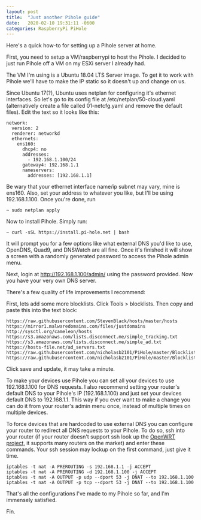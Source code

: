 ```yaml
---
layout: post
title:  "Just another Pihole guide"
date:   2020-02-10 19:31:11 -0600
categories: RaspberryPi PiHole
---
```


Here's a quick how-to for setting up a Pihole server at home.

First, you need to setup a VM/raspberrypi to host the Pihole. I decided to just run Pihole off a VM on my ESXi server I already had. 

The VM I'm using is a Ubuntu 18.04 LTS Server image. To get it to work with Pihole we'll have to make the IP static so it doesn't up and change on us.

Since Ubuntu 17(?), Ubuntu uses netplan for configuring it's ethernet interfaces. So let's go to its config file at /etc/netplan/50-cloud.yaml (alternatively create a file called 01-netcfg.yaml and remove the default files). Edit the text so it looks like this:
```
network:
  version: 2
  renderer: networkd
  ethernets: 
    ens160:
      dhcp4: no
      addresses:
        - 192.168.1.100/24
      gateway4: 192.168.1.1
      nameservers:
        addresses: [192.168.1.1]
```
Be wary that your ethernet interface name/ip subnet may vary, mine is ens160. Also, set your address to whatever you like, but I'll be using 192.168.1.100. Once you're done, run 
```
~ sudo netplan apply
```

Now to install Pihole. Simply run:
```
~ curl -sSL https://install.pi-hole.net | bash
```

It will prompt you for a few options like what external DNS you'd like to use, OpenDNS, Quad9, and DNSWatch are all fine. Once it's finished it will show a screen with a randomly generated password to access the Pihole admin menu.

Next, login at http://192.168.1.100/admin/ using the password provided. Now you have your very own DNS server.

There's a few quality of life improvements I recommend:

First, lets add some more blocklists. Click Tools > blocklists. Then copy and paste this into the text block:
```
https://raw.githubusercontent.com/StevenBlack/hosts/master/hosts
https://mirror1.malwaredomains.com/files/justdomains
http://sysctl.org/cameleon/hosts
https://s3.amazonaws.com/lists.disconnect.me/simple_tracking.txt
https://s3.amazonaws.com/lists.disconnect.me/simple_ad.txt
https://hosts-file.net/ad_servers.txt
https://raw.githubusercontent.com/nicholasb2101/PiHole/master/Blocklists/Primary%20Blocklist.txt
https://raw.githubusercontent.com/nicholasb2101/PiHole/master/Blocklists/Secondary%20Blocklist.txt
```
Click save and update, it may take a minute.

To make your devices use Pihole you can set all your devices to use 192.168.1.100 for DNS requests.
I also recommend setting your router's default DNS to your Pihole's IP (192.168.1.100) and just set your devices default DNS to 192.168.1.1. This way if you ever want to make a change you can do it from your router's admin menu once, instead of multiple times on multiple devices.

To force devices that are hardcoded to use external DNS you can configure your router to redirect all DNS requests to your Pihole. To do so, ssh into your router (if your router doesn't support ssh look up the [OpenWRT project](https://openwrt.org/), it supports many routers on the market) and enter these commands. Your ssh session may lockup on the first command, just give it time.
```
iptables -t nat -A PREROUTING -s 192.168.1.1 -j ACCEPT 
iptables -t nat -A PREROUTING -d 192.168.1.100 -j ACCEPT
iptables -t nat -A OUTPUT -p udp --dport 53 -j DNAT --to 192.168.1.100
iptables -t nat -A OUTPUT -p tcp --dport 53 -j DNAT --to 192.168.1.100
``` 

That's all the configurations I've made to my Pihole so far, and I'm immensely satisfied.

Fin.